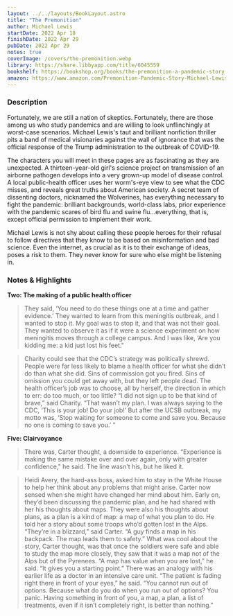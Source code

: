 ```yaml
---
layout: ../../layouts/BookLayout.astro
title: "The Premonition"
author: Michael Lewis
startDate: 2022 Apr 18
finishDate: 2022 Apr 29
pubDate: 2022 Apr 29
notes: true
coverImage: /covers/the-premonition.webp
library: https://share.libbyapp.com/title/6045559
bookshelf: https://bookshop.org/books/the-premonition-a-pandemic-story-9781713631897/9780393881554
amazon: https://www.amazon.com/Premonition-Pandemic-Story-Michael-Lewis/dp/0393881555
---
```


### Description
Fortunately, we are still a nation of skeptics. Fortunately, there are those among us who study pandemics and are willing to look unflinchingly at worst-case scenarios. Michael Lewis's taut and brilliant nonfiction thriller pits a band of medical visionaries against the wall of ignorance that was the official response of the Trump administration to the outbreak of COVID-19.

The characters you will meet in these pages are as fascinating as they are unexpected. A thirteen-year-old girl's science project on transmission of an airborne pathogen develops into a very grown-up model of disease control. A local public-health officer uses her worm's-eye view to see what the CDC misses, and reveals great truths about American society. A secret team of dissenting doctors, nicknamed the Wolverines, has everything necessary to fight the pandemic: brilliant backgrounds, world-class labs, prior experience with the pandemic scares of bird flu and swine flu...everything, that is, except official permission to implement their work.

Michael Lewis is not shy about calling these people heroes for their refusal to follow directives that they know to be based on misinformation and bad science. Even the internet, as crucial as it is to their exchange of ideas, poses a risk to them. They never know for sure who else might be listening in.

### Notes & Highlights
**Two: The making of a public health officer**
> They said, ‘You need to do these things one at a time and gather evidence.’ They wanted to learn from this meningitis outbreak, and I wanted to stop it. My goal was to stop it, and that was not their goal. They wanted to observe it as if it were a science experiment on how meningitis moves through a college campus. And I was like, ‘Are you kidding me: a kid just lost his feet."

> Charity could see that the CDC’s strategy was politically shrewd. People were far less likely to blame a health officer for what she didn’t do than what she did. Sins of commission got you fired. Sins of omission you could get away with, but they left people dead. The health officer’s job was to choose, all by herself, the direction in which to err: do too much, or too little? “I did not sign up to be that kind of brave,” said Charity. “That wasn’t my plan. I was always saying to the CDC, ‘This is your job! Do your job!’ But after the UCSB outbreak, my motto was, ‘Stop waiting for someone to come and save you. Because no one is coming to save you.’ ”

**Five: Clairvoyance**
> There was, Carter thought, a downside to experience. “Experience is making the same mistake over and over again, only with greater confidence," he said. The line wasn't his, but he liked it.

> Heidi Avery, the hard-ass boss, asked him to stay in the White House to help her think about any problems that might arise. Carter now sensed when she might have changed her mind about him. Early on, they’d been discussing the pandemic plan, and he had shared with her his thoughts about maps. They were also his thoughts about plans, as a plan is a kind of map: a map of what you plan to do. He told her a story about some troops who’d gotten lost in the Alps. “They’re in a blizzard,” said Carter. “A guy finds a map in his backpack. The map leads them to safety.” What was cool about the story, Carter thought, was that once the soldiers were safe and able to study the map more closely, they saw that it was a map not of the Alps but of the Pyrenees. “A map has value when you are lost,” he said. “It gives you a starting point.” There was an analogy with his earlier life as a doctor in an intensive care unit. “The patient is fading right there in front of your eyes,” he said. “You cannot run out of options. Because what do you do when you run out of options? You panic. Having something in front of you, a map, a plan, a list of treatments, even if it isn’t completely right, is better than nothing.”  

